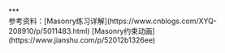 
<br/>
***
<br/>
参考资料：[Masonry练习详解](https://www.cnblogs.com/XYQ-208910/p/5011483.html)
[Masonry约束动画](https://www.jianshu.com/p/52012b1326ee)
